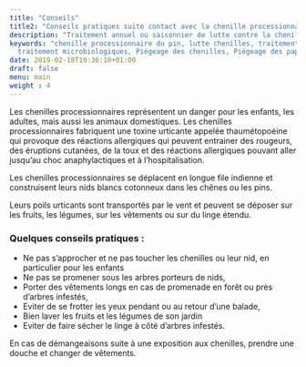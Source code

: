 ```yaml
---
title: "Conseils"
title2: "Conseils pratiques suite contact avec la chenille processionnaire du pin"
description: "Traitement annuel ou saisonnier de lutte contre la chenille processionnaire du pin."
keywords: "chenille processionnaire du pin, lutte chenilles, traitement, Eco pièges, lutte mécanique, pièges à chenilles, pièges à phéromone,
  traitement microbiologiques, Piégeage des chenilles, Piégeage des papillons mâles, lutte biologique."
date: 2019-02-18T19:36:10+01:00
draft: false
menu: main
weight : 4
---
```


<p>Les chenilles processionnaires représentent un danger pour les enfants, les adultes, mais aussi les animaux domestiques. Les chenilles processionnaires fabriquent une toxine urticante appelée thaumétopoéine qui provoque des réactions allergiques qui peuvent entrainer des rougeurs, des éruptions cutanées, de la toux et des réactions allergiques pouvant aller jusqu’au choc anaphylactiques et à l’hospitalisation.<p>

<p>Les chenilles processionnaires se déplacent en longue file indienne et construisent leurs nids blancs cotonneux dans les chênes ou les pins.</p>

<p>Leurs poils urticants sont transportés par le vent et peuvent se déposer sur les fruits, les légumes, sur les vêtements ou sur du linge étendu.</p>

<h3>Quelques conseils pratiques :</h3>

<ul>
    <li>Ne pas s’approcher et ne pas toucher les chenilles ou leur nid, en particulier pour les enfants</li>
    <li>Ne pas se promener sous les arbres porteurs de nids,</li>
    <li>Porter des vêtements longs en cas de promenade en forêt ou près d’arbres infestés,</li>
    <li>Eviter de se frotter les yeux pendant ou au retour d’une balade,</li>
    <li>Bien laver les fruits et les légumes de son jardin</li>
    <li>Eviter de faire sécher le linge à côté d’arbres infestés.</li>
</ul>

<p>En cas de démangeaisons suite à une exposition aux chenilles, prendre une douche et changer de vêtements.</p>

